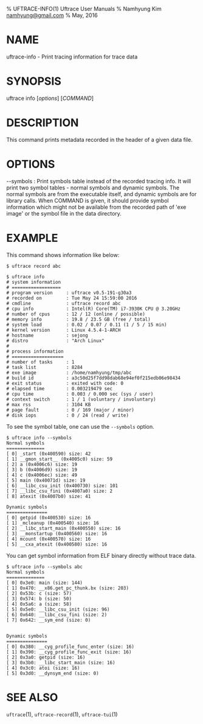 % UFTRACE-INFO(1) Uftrace User Manuals
% Namhyung Kim <namhyung@gmail.com>
% May, 2016

NAME
====
uftrace-info - Print tracing information for trace data

SYNOPSIS
========
uftrace info [*options*] [*COMMAND*]

DESCRIPTION
===========
This command prints metadata recorded in the header of a given data file.

OPTIONS
=======
\--symbols
:   Print symbols table instead of the recorded tracing info.  It will print two symbol tables - normal symbols and dynamic symbols.  The normal symbols are from the executable itself, and dynamic symbols are for library calls.   When COMMAND is given, it should provide symbol information which might not be available from the recorded path of 'exe image' or the symbol file in the data directory.


EXAMPLE
=======
This command shows information like below:

    $ uftrace record abc

    $ uftrace info
    # system information
    # ==================
    # program version     : uftrace v0.5-191-g30a3
    # recorded on         : Tue May 24 15:59:00 2016
    # cmdline             : uftrace record abc
    # cpu info            : Intel(R) Core(TM) i7-3930K CPU @ 3.20GHz
    # number of cpus      : 12 / 12 (online / possible)
    # memory info         : 19.8 / 23.5 GB (free / total)
    # system load         : 0.02 / 0.07 / 0.11 (1 / 5 / 15 min)
    # kernel version      : Linux 4.5.4-1-ARCH
    # hostname            : sejong
    # distro              : "Arch Linux"
    #
    # process information
    # ===================
    # number of tasks     : 1
    # task list           : 8284
    # exe image           : /home/namhyung/tmp/abc
    # build id            : a3c50d25f7dd98dab68e94ef0f215edb06e98434
    # exit status         : exited with code: 0
    # elapsed time        : 0.003219479 sec
    # cpu time            : 0.003 / 0.000 sec (sys / user)
    # context switch      : 1 / 1 (voluntary / involuntary)
    # max rss             : 3104 KB
    # page fault          : 0 / 169 (major / minor)
    # disk iops           : 0 / 24 (read / write)

To see the symbol table, one can use the `--symbols` option.

    $ uftrace info --symbols
    Normal symbols
    ==============
    [ 0] _start (0x400590) size: 42
    [ 1] __gmon_start__ (0x4005c0) size: 59
    [ 2] a (0x4006c6) size: 19
    [ 3] b (0x4006d9) size: 19
    [ 4] c (0x4006ec) size: 49
    [ 5] main (0x40071d) size: 19
    [ 6] __libc_csu_init (0x400730) size: 101
    [ 7] __libc_csu_fini (0x4007a0) size: 2
    [ 8] atexit (0x4007b0) size: 41

    Dynamic symbols
    ===============
    [ 0] getpid (0x400530) size: 16
    [ 1] _mcleanup (0x400540) size: 16
    [ 2] __libc_start_main (0x400550) size: 16
    [ 3] __monstartup (0x400560) size: 16
    [ 4] mcount (0x400570) size: 16
    [ 5] __cxa_atexit (0x400580) size: 16


You can get symbol information from ELF binary directly without trace data.

    $ uftrace info --symbols abc
    Normal symbols
    ==============
    [ 0] 0x3e0: main (size: 144)
    [ 1] 0x470: __x86.get_pc_thunk.bx (size: 203)
    [ 2] 0x53b: c (size: 57)
    [ 3] 0x574: b (size: 50)
    [ 4] 0x5a6: a (size: 58)
    [ 5] 0x5e0: __libc_csu_init (size: 96)
    [ 6] 0x640: __libc_csu_fini (size: 2)
    [ 7] 0x642: __sym_end (size: 0)


    Dynamic symbols
    ===============
    [ 0] 0x380: __cyg_profile_func_enter (size: 16)
    [ 1] 0x390: __cyg_profile_func_exit (size: 16)
    [ 2] 0x3a0: getpid (size: 16)
    [ 3] 0x3b0: __libc_start_main (size: 16)
    [ 4] 0x3c0: atoi (size: 16)
    [ 5] 0x3d0: __dynsym_end (size: 0)


SEE ALSO
========
`uftrace`(1), `uftrace-record`(1), `uftrace-tui`(1)
